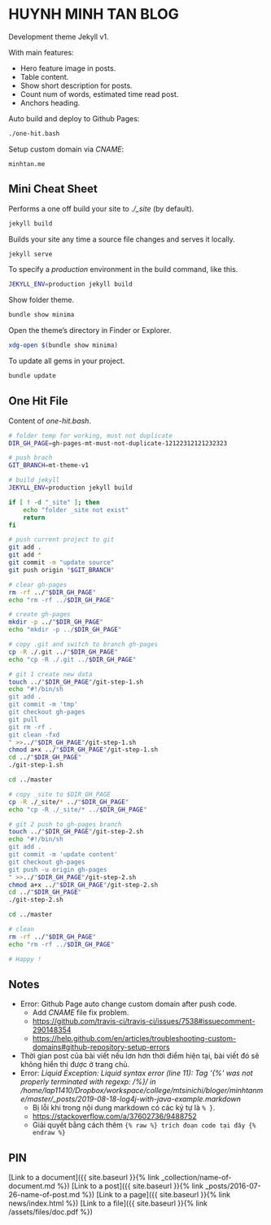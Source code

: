 # HUYNH MINH TAN BLOG

Development theme Jekyll v1.

With main features:

- Hero feature image in posts.
- Table content.
- Show short description for posts.
- Count num of words, estimated time read post.
- Anchors heading.

Auto build and deploy to Github Pages:

```bash
./one-hit.bash
```

Setup custom domain via *CNAME*:

```text
minhtan.me
```

## Mini Cheat Sheet

Performs a one off build your site to *./_site* (by default).

```bash
jekyll build
```

Builds your site any time a source file changes and serves it locally.

```bash
jekyll serve
```

To specify a *production* environment in the build command, like this.

```bash
JEKYLL_ENV=production jekyll build
```

Show folder theme.

```bash
bundle show minima
```

Open the theme’s directory in Finder or Explorer.

```bash
xdg-open $(bundle show minima)
```

To update all gems in your project.

```bash
bundle update
```

## One Hit File

Content of *one-hit.bash*.

```bash
# folder temp for working, must not duplicate
DIR_GH_PAGE=gh-pages-mt-must-not-duplicate-12122312121232323

# push brach
GIT_BRANCH=mt-theme-v1

# build jekyll
JEKYLL_ENV=production jekyll build

if [ ! -d "_site" ]; then
    echo "folder _site not exist"
    return
fi

# push current project to git
git add .
git add *
git commit -m "update source"
git push origin "$GIT_BRANCH"

# clear gh-pages
rm -rf ../"$DIR_GH_PAGE"
echo "rm -rf ../$DIR_GH_PAGE"

# create gh-pages
mkdir -p ../"$DIR_GH_PAGE"
echo "mkdir -p ../$DIR_GH_PAGE"

# copy .git and switch to branch gh-pages
cp -R ./.git ../"$DIR_GH_PAGE"
echo "cp -R ./.git ../$DIR_GH_PAGE"

# git 1 create new data
touch ../"$DIR_GH_PAGE"/git-step-1.sh
echo "#!/bin/sh
git add .
git commit -m 'tmp'
git checkout gh-pages
git pull
git rm -rf .
git clean -fxd
" >>../"$DIR_GH_PAGE"/git-step-1.sh
chmod a+x ../"$DIR_GH_PAGE"/git-step-1.sh
cd ../"$DIR_GH_PAGE"
./git-step-1.sh

cd ../master

# copy _site to $DIR_GH_PAGE
cp -R ./_site/* ../"$DIR_GH_PAGE"
echo "cp -R ./_site/* ../$DIR_GH_PAGE"

# git 2 push to gh-pages branch
touch ../"$DIR_GH_PAGE"/git-step-2.sh
echo "#!/bin/sh
git add .
git commit -m 'update content'
git checkout gh-pages
git push -u origin gh-pages 
" >>../"$DIR_GH_PAGE"/git-step-2.sh
chmod a+x ../"$DIR_GH_PAGE"/git-step-2.sh
cd ../"$DIR_GH_PAGE" 
./git-step-2.sh

cd ../master

# clean
rm -rf ../"$DIR_GH_PAGE"
echo "rm -rf ../$DIR_GH_PAGE"

# Happy !
```

## Notes

- Error: Github Page auto change custom domain after push code.
  - Add *CNAME* file fix problem.
  - https://github.com/travis-ci/travis-ci/issues/7538#issuecomment-290148354
  - https://help.github.com/en/articles/troubleshooting-custom-domains#github-repository-setup-errors
- Thời gian post của bài viết nếu lơn hơn thời điểm hiện tại, bài viết đó sẽ không hiển thị được ở trang chủ.
- Error: *Liquid Exception: Liquid syntax error (line 11): Tag '{%' was not properly terminated with regexp: /\%\}/ in /home/lap11410/Dropbox/workspace/college/mtsinichi/bloger/minhtanme/master/_posts/2019-08-18-log4j-with-java-example.markdown*
  - Bị lỗi khi trong nội dung markdown có các ký tự là `% }`.
  - https://stackoverflow.com/a/37602736/9488752
  - Giải quyết bằng cách thêm `{% raw %} trích đoạn code tại đây {% endraw %}`

## PIN

[Link to a document]({{ site.baseurl }}{% link _collection/name-of-document.md %})
[Link to a post]({{ site.baseurl }}{% link _posts/2016-07-26-name-of-post.md %})
[Link to a page]({{ site.baseurl }}{% link news/index.html %})
[Link to a file]({{ site.baseurl }}{% link /assets/files/doc.pdf %})
